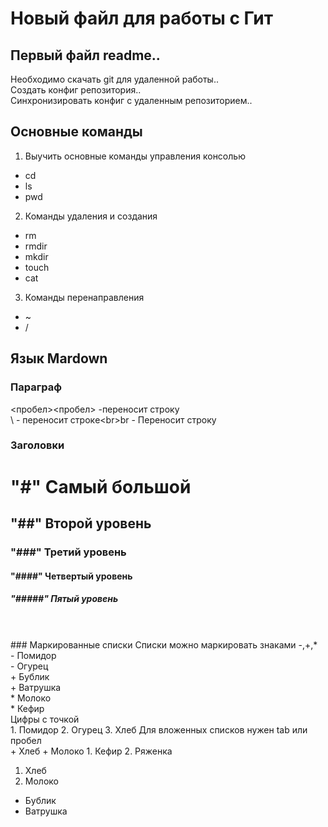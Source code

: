 # Новый файл для работы с Гит  

## Первый файл readme..
Необходимо скачать git для удаленной работы..  
Создать конфиг репозитория..  
Синхронизировать конфиг с удаленным репозиторием..  

## Основные команды
1. Выучить основные команды управления консолью
* cd
* ls
* pwd
2. Команды удаления и создания
* rm
* rmdir
* mkdir
* touch
* cat 
3. Команды перенаправления
* ~
* /

## Язык Mardown
### Параграф
<пробел><пробел> -переносит строку<br>\ - переносит строкe\<br>br - Переносит строку <br> 
### Заголовки  
# "#" Самый большой  
## "##" Второй уровень  
### "###" Третий уровень  
#### "####" Четвертый уровень  
##### "#####" Пятый уровень  
<br>
<br>
### Маркированные списки 
Списки можно маркировать знаками -,+,* <br>
- Помидор <br>
- Огурец <br>
+ Бублик <br>
+ Ватрушка <br>
* Молоко <br>
* Кефир <br>
Цифры с точкой<br>
1. Помидор 
2. Огурец 
3. Хлеб
Для вложенных списков нужен tab или пробел<br>
+ Хлеб
+ Молоко
 1. Кефир
 2. Ряженка

1. Хлеб
2. Молоко
 + Бублик
 + Ватрушка
 
 
